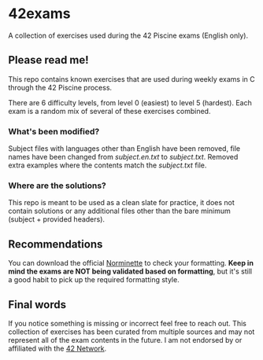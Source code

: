 # 42exams
A collection of exercises used during the 42 Piscine exams (English only).

## Please read me!
This repo contains known exercises that are used during weekly exams in C through the 42 Piscine process.

There are 6 difficulty levels, from level 0 (easiest) to level 5 (hardest). Each exam is a random mix of several of these exercises combined.

### What's been modified?
Subject files with languages other than English have been removed, file names have been changed from *subject.en.txt* to *subject.txt*. Removed extra examples where the contents match the *subject.txt* file.

### Where are the solutions?
This repo is meant to be used as a clean slate for practice, it does not contain solutions or any additional files other than the bare minimum (subject + provided headers).

## Recommendations
You can download the official [Norminette](https://github.com/42School/norminette) to check your formatting. **Keep in mind the exams are NOT being validated based on formatting**, but it's still a good habit to pick up the required formatting style.

## Final words
If you notice something is missing or incorrect feel free to reach out. This collection of exercises has been curated from multiple sources and may not represent all of the exam contents in the future. I am not endorsed by or affiliated with the [42 Network](https://www.42network.org/).
